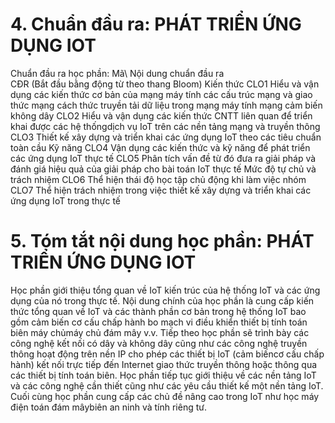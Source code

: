 # 4. Chuẩn đầu ra: PHÁT TRIỂN ỨNG DỤNG IOT
Chuẩn đầu ra học phần: Mã\ Nội dung chuẩn đầu ra\
CĐR (Bắt đầu bằng động từ theo thang Bloom) Kiến thức
CLO1 Hiểu và vận dụng các kiến thức cơ bản của mạng máy tính các cấu trúc mạng và giao thức mạng cách thức truyền tải dữ liệu trong mạng máy tính mạng cảm biến không dây
CLO2 Hiểu và vận dụng các kiến thức CNTT liên quan để triển khai được các hệ thốngdịch vụ IoT trên các nền tảng mạng và truyền thông
CLO3 Thiết kế xây dựng và triển khai các ứng dụng IoT theo các tiêu chuẩn toàn cầu
Kỹ năng
CLO4 Vận dụng các kiến thức và kỹ năng để phát triển các ứng dụng IoT thực tế
CLO5 Phân tích vấn đề từ đó đưa ra giải pháp và đánh giá hiệu quả của giải pháp cho bài toán IoT thực tế
Mức độ tự chủ và trách nhiệm
CLO6 Thể hiện thái độ học tập chủ động khi làm việc nhóm
CLO7 Thể hiện trách nhiệm trong việc thiết kế xây dựng và triển khai các ứng dụng IoT trong thực tế
# 5. Tóm tắt nội dung học phần: PHÁT TRIỂN ỨNG DỤNG IOT
Học phần giới thiệu tổng quan về IoT kiến trúc của hệ thống IoT và các ứng dụng của nó trong thực tế. Nội dung chính của học phần là cung cấp kiến thức tổng quan về IoT và các thành phần cơ bản trong hệ thống IoT bao gồm cảm biến cơ cấu chấp hành bo mạch vi điều khiển thiết bị tính toán biên máy chủmáy chủ đám mây v.v. Tiếp theo học phần sẽ trình bày các công nghệ kết nối có dây và không dây cũng như các công nghệ truyền thông hoạt động trên nền IP cho phép các thiết bị IoT (cảm biếncơ cấu chấp hành) kết nối trực tiếp đến Internet giao thức truyền thông hoặc thông qua các thiết bị tính toán biên. Học phần tiếp tục giới thiệu về các nền tảng IoT và các công nghệ cần thiết cũng như các yêu cầu thiết kế một nền tảng IoT. Cuối cùng học phần cung cấp các chủ đề nâng cao trong IoT như học máy điện toán đám mâybiên an ninh và tính riêng tư.
